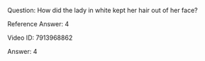 Question: How did the lady in white kept her hair out of her face?

Reference Answer: 4

Video ID: 7913968862

Answer: 4

